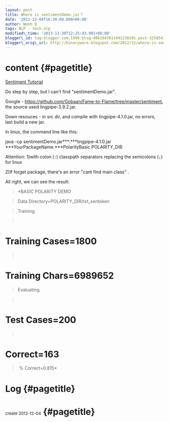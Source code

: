 ```yaml
--- 
layout: post 
title: Where is sentimentDemo.jar？ 
date: '2012-12-04T16:30:00.000+08:00' 
author: Wenh Q
tags: NLP - tech.nlp
modified\_time: '2013-11-30T12:25:43.991+08:00' 
blogger\_id: tag:blogger.com,1999:blog-4961947611491238191.post-3258541325304078695
blogger\_orig\_url: http://binaryware.blogspot.com/2012/12/where-is-sentimentdemojar.html
---
```


content {#pagetitle}
=======

<div id="pagetitle">

[<span style="font-weight: normal;">Sentiment
Tutorial</span>](http://alias-i.com/lingpipe/demos/tutorial/sentiment/read-me.html)

</div>





Do step by step, but I can't find "sentimentDemo.jar".



Google - https://github.com/Gobaan/Fame-to-Flame/tree/master/sentiment,
the source used lingpipe-3.9.2.jar.



Down resouces - in src dir, and compile with lingpipe-4.1.0.jar, no
errors, last build a new jar.



In linux, the command line like this:



java -cp sentimentDemo.jar***:***lingpipe-4.1.0.jar
***YourPackageName.***PolarityBasic POLARITY\_DIR



Attention: 1)with colon (`:`) classpath separators replacing the
semicolons (`;`) for linux

2)If forget package, there's an error "cant find main class" .



All right, we can see the result:


> 

> *BASIC POLARITY DEMO

> 

> Data Directory=POLARITY\_DIR/txt\_sentoken

> 

> Training.

>  
# Training Cases=1800

>  
# Training Chars=6989652

> 

> Evaluating.

>  
# Test Cases=200

>  
# Correct=163

>  % Correct=0.815*

Log {#pagetitle}
===

<span style="font-weight: normal;"><span style="font-size: small;">create 2012-12-04</span></span> {#pagetitle}
==================================================================================================

<div>

<span style="font-weight: normal;"><span style="font-size: small;">

</span></span>

</div>
